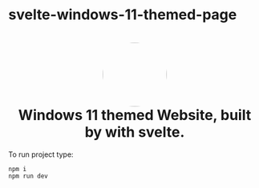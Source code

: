 # svelte-windows-11-themed-page

<h1 align="center">
  <img src="https://avatars.githubusercontent.com/u/62830040?v=4" width="128" height="128" style="border-radius: 50%;"/>
  <br />
  Windows 11 themed Website, built by with svelte.
</h1>

To run project type:

```
npm i
npm run dev
```
